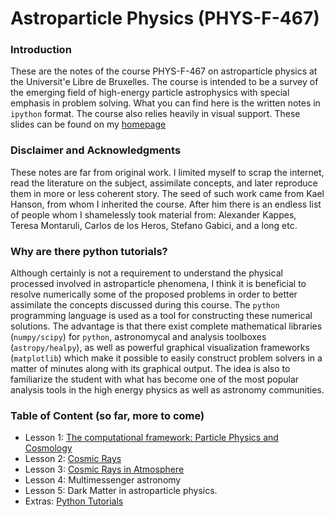 # Astroparticle Physics (PHYS-F-467)

### Introduction

These are the notes of the course PHYS-F-467 on astroparticle physics at the Universit\'e Libre de Bruxelles.
The course is intended to be a survey of the emerging field of high-energy particle astrophysics with special emphasis in problem solving. What you can find here is the written notes in ```ipython``` format. The course also relies heavily in visual support. These slides can be found on my [homepage](http://iihe.ac.be/~aguilar)

### Disclaimer and Acknowledgments

These notes are far from original work. I limited myself to scrap the internet, read the literature on the subject, assimilate concepts, and later reproduce them in more or less coherent story. The seed of such work came from Kael Hanson, from whom I inherited the course. After him there is an endless list of people whom I shamelessly took material from: Alexander Kappes, Teresa Montaruli, Carlos de los Heros, Stefano Gabici, and a long etc.

### Why are there python tutorials?

Although certainly is not a requirement to understand the physical processed involved in astroparticle phenomena, I think it is beneficial to resolve numerically some of the proposed problems in order to better assimilate the concepts discussed during this course. The ```python``` programming language is used as a tool for constructing these numerical solutions. The advantage is that there exist complete mathematical libraries (```numpy/scipy```) for ```python```, astronomycal and analysis toolboxes (```astropy/healpy```), as well as powerful graphical visualization frameworks (```matplotlib```) which make it possible to easily construct problem solvers in a matter of minutes along with its graphical output. The idea is also to familiarize the student with what has become one of the most popular analysis tools in the high energy physics as well as astronomy communities.

### Table of Content (so far, more to come)

* Lesson 1: [The computational framework: Particle Physics and Cosmology](https://github.com/zemrude/PHYS-F-467/blob/master/PA2.ipynb)
* Lesson 2: [Cosmic Rays](https://github.com/zemrude/PHYS-F-467/blob/master/PA3.ipynb)
* Lesson 3: [Cosmic Rays in Atmosphere](https://github.com/zemrude/PHYS-F-467/blob/master/PA4.ipynb)
* Lesson 4: Multimessenger astronomy
* Lesson 5: Dark Matter in astroparticle physics.
* Extras: [Python Tutorials](https://github.com/zemrude/PHYS-F-467/blob/master/tutorials-python.ipynb)
